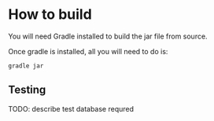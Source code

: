 # How to build

You will need Gradle installed to build the jar file from source.

Once gradle is installed, all you will need to do is:

```
gradle jar
```

## Testing

TODO: describe test database requred

